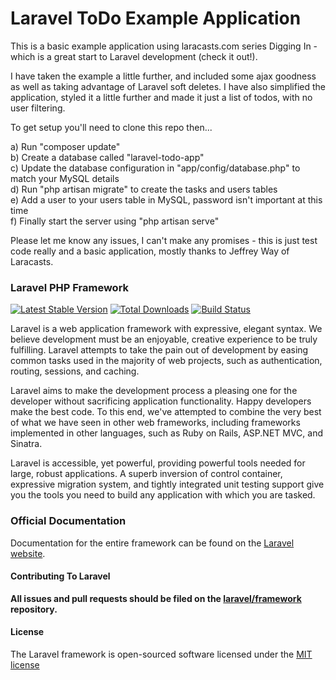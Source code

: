 # Laravel ToDo Example Application
This is a basic example application using laracasts.com series Digging In - which is a great start to Laravel development (check it out!).

I have taken the example a little further, and included some ajax goodness as well as taking advantage of Laravel soft deletes. I have also simplified the application, styled it a little further and made it just a list of todos, with no user filtering.

To get setup you'll need to clone this repo then...

a) Run "composer update"  
b) Create a database called "laravel-todo-app"  
c) Update the database configuration in "app/config/database.php" to match your MySQL details  
d) Run "php artisan migrate" to create the tasks and users tables  
e) Add a user to your users table in MySQL, password isn't important at this time  
f) Finally start the server using "php artisan serve"

Please let me know any issues, I can't make any promises - this is just test code really and a basic application, mostly thanks to Jeffrey Way of Laracasts.

### Laravel PHP Framework

[![Latest Stable Version](https://poser.pugx.org/laravel/framework/version.png)](https://packagist.org/packages/laravel/framework) [![Total Downloads](https://poser.pugx.org/laravel/framework/d/total.png)](https://packagist.org/packages/laravel/framework) [![Build Status](https://travis-ci.org/laravel/framework.png)](https://travis-ci.org/laravel/framework)

Laravel is a web application framework with expressive, elegant syntax. We believe development must be an enjoyable, creative experience to be truly fulfilling. Laravel attempts to take the pain out of development by easing common tasks used in the majority of web projects, such as authentication, routing, sessions, and caching.

Laravel aims to make the development process a pleasing one for the developer without sacrificing application functionality. Happy developers make the best code. To this end, we've attempted to combine the very best of what we have seen in other web frameworks, including frameworks implemented in other languages, such as Ruby on Rails, ASP.NET MVC, and Sinatra.

Laravel is accessible, yet powerful, providing powerful tools needed for large, robust applications. A superb inversion of control container, expressive migration system, and tightly integrated unit testing support give you the tools you need to build any application with which you are tasked.

### Official Documentation

Documentation for the entire framework can be found on the [Laravel website](http://laravel.com/docs).

#### Contributing To Laravel

**All issues and pull requests should be filed on the [laravel/framework](http://github.com/laravel/framework) repository.**

#### License

The Laravel framework is open-sourced software licensed under the [MIT license](http://opensource.org/licenses/MIT)